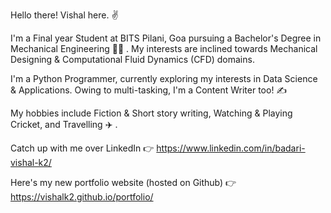 Hello there! Vishal here. :v:

I'm a Final year Student at BITS Pilani, Goa pursuing a Bachelor's Degree in Mechanical Engineering :man_student: . My interests are inclined towards Mechanical Designing & Computational Fluid Dynamics (CFD) domains.

I'm a Python Programmer, currently exploring my interests in Data Science & Applications.
Owing to multi-tasking, I'm a Content Writer too! :writing_hand:

My hobbies include Fiction & Short story writing, Watching & Playing Cricket, and Travelling :airplane: .

Catch up with me over LinkedIn :point_right: https://www.linkedin.com/in/badari-vishal-k2/

Here's my new portfolio website (hosted on Github) :point_right: https://vishalk2.github.io/portfolio/

